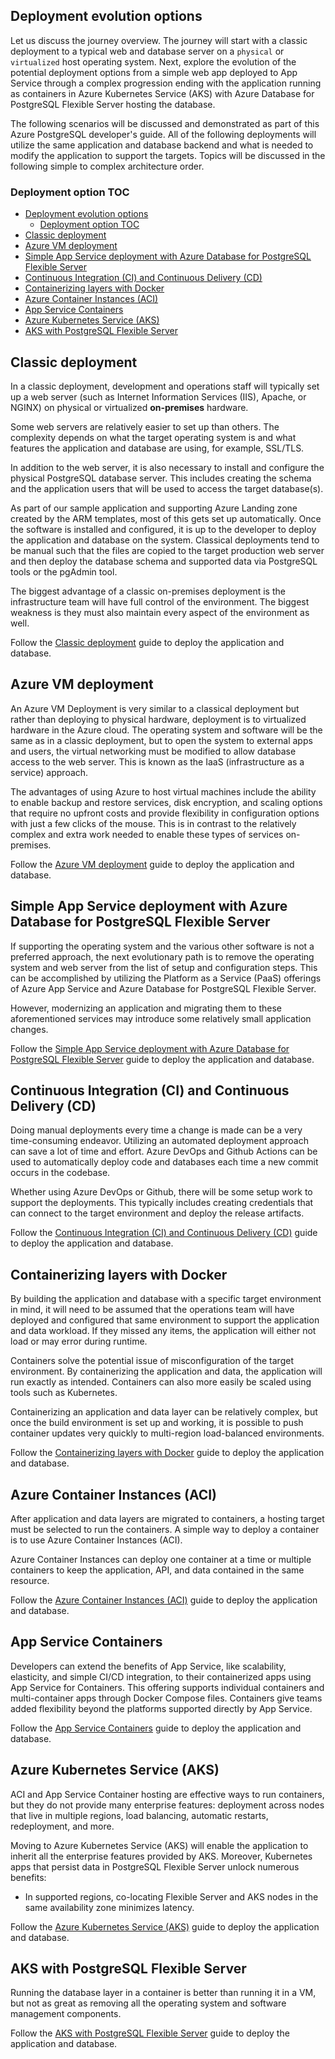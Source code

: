 
## Deployment evolution options

Let us discuss the journey overview.  The journey will start with a classic deployment to a typical web and database server on a `physical` or `virtualized` host operating system. Next, explore the evolution of the potential deployment options from a simple web app deployed to App Service through a complex progression ending with the application running as containers in Azure Kubernetes Service (AKS) with Azure Database for PostgreSQL Flexible Server hosting the database.

The following scenarios will be discussed and demonstrated as part of this Azure PostgreSQL developer's guide.  All of the following deployments will utilize the same application and database backend and what is needed to modify the application to support the targets. Topics will be discussed in the following simple to complex architecture order.

### Deployment option TOC

- [Deployment evolution options](#deployment-evolution-options)
  - [Deployment option TOC](#deployment-option-toc)
- [Classic deployment](#classic-deployment)
- [Azure VM deployment](#azure-vm-deployment)
- [Simple App Service deployment with Azure Database for PostgreSQL Flexible Server](#simple-app-service-deployment-with-azure-database-for-postgresql-flexible-server)
- [Continuous Integration (CI) and Continuous Delivery (CD)](#continuous-integration-ci-and-continuous-delivery-cd)
- [Containerizing layers with Docker](#containerizing-layers-with-docker)
- [Azure Container Instances (ACI)](#azure-container-instances-aci)
- [App Service Containers](#app-service-containers)
- [Azure Kubernetes Service (AKS)](#azure-kubernetes-service-aks)
- [AKS with PostgreSQL Flexible Server](#aks-with-postgresql-flexible-server)

## Classic deployment

In a classic deployment, development and operations staff will typically set up a web server (such as Internet Information Services (IIS), Apache, or NGINX) on physical or virtualized **on-premises** hardware.  

Some web servers are relatively easier to set up than others.  The complexity depends on what the target operating system is and what features the application and database are using, for example, SSL/TLS.

In addition to the web server, it is also necessary to install and configure the physical PostgreSQL database server.  This includes creating the schema and the application users that will be used to access the target database(s).

As part of our sample application and supporting Azure Landing zone created by the ARM templates, most of this gets set up automatically.  Once the software is installed and configured, it is up to the developer to deploy the application and database on the system.  Classical deployments tend to be manual such that the files are copied to the target production web server and then deploy the database schema and supported data via PostgreSQL tools or the pgAdmin tool.

The biggest advantage of a classic on-premises deployment is the infrastructure team will have full control of the environment.  The biggest weakness is they must also maintain every aspect of the environment as well.

Follow the [Classic deployment](../artifacts/01-ClassicDeploy/README.md) guide to deploy the application and database.

## Azure VM deployment

An Azure VM Deployment is very similar to a classical deployment but rather than deploying to physical hardware, deployment is to virtualized hardware in the Azure cloud.  The operating system and software will be the same as in a classic deployment, but to open the system to external apps and users, the virtual networking must be modified to allow database access to the web server. This is known as the IaaS (infrastructure as a service) approach.

The advantages of using Azure to host virtual machines include the ability to enable backup and restore services, disk encryption, and scaling options that require no upfront costs and provide flexibility in configuration options with just a few clicks of the mouse.  This is in contrast to the relatively complex and extra work needed to enable these types of services on-premises.

Follow the [Azure VM deployment](../artifacts/02-01-CloudDeploy-Vm/README.md) guide to deploy the application and database.

## Simple App Service deployment with Azure Database for PostgreSQL Flexible Server

If supporting the operating system and the various other software is not a preferred approach, the next evolutionary path is to remove the operating system and web server from the list of setup and configuration steps. This can be accomplished by utilizing the Platform as a Service (PaaS) offerings of Azure App Service and Azure Database for PostgreSQL Flexible Server.

However, modernizing an application and migrating them to these aforementioned services may introduce some relatively small application changes.

Follow the [Simple App Service deployment with Azure Database for PostgreSQL Flexible Server](../artifacts/02-02-CloudDeploy-AppSvc/README.md) guide to deploy the application and database.

## Continuous Integration (CI) and Continuous Delivery (CD)

Doing manual deployments every time a change is made can be a very time-consuming endeavor.  Utilizing an automated deployment approach can save a lot of time and effort.  Azure DevOps and Github Actions can be used to automatically deploy code and databases each time a new commit occurs in the codebase.

Whether using Azure DevOps or Github, there will be some setup work to support the deployments.  This typically includes creating credentials that can connect to the target environment and deploy the release artifacts.

Follow the [Continuous Integration (CI) and Continuous Delivery (CD)](../artifacts/02-03-CloudDeploy-CICD/README.md) guide to deploy the application and database.

## Containerizing layers with Docker

By building the application and database with a specific target environment in mind, it will need to be assumed that the operations team will have deployed and configured that same environment to support the application and data workload.  If they missed any items, the application will either not load or may error during runtime.

Containers solve the potential issue of misconfiguration of the target environment.  By containerizing the application and data, the application will run exactly as intended. Containers can also more easily be scaled using tools such as Kubernetes.

Containerizing an application and data layer can be relatively complex, but once the build environment is set up and working, it is possible to push container updates very quickly to multi-region load-balanced environments.

Follow the [Containerizing layers with Docker](../artifacts/03-00-Docker/README.md) guide to deploy the application and database.

## Azure Container Instances (ACI)

After application and data layers are migrated to containers, a hosting target must be selected to run the containers.  A simple way to deploy a container is to use Azure Container Instances (ACI).

Azure Container Instances can deploy one container at a time or multiple containers to keep the application, API, and data contained in the same resource.

Follow the [Azure Container Instances (ACI)](../artifacts/03-01-CloudDeploy-ACI/README.md) guide to deploy the application and database.

## App Service Containers

Developers can extend the benefits of App Service, like scalability, elasticity, and simple CI/CD integration, to their containerized apps using App Service for Containers. This offering supports individual containers and multi-container apps through Docker Compose files. Containers give teams added flexibility beyond the platforms supported directly by App Service.

Follow the [App Service Containers](../artifacts/03-02-CloudDeploy-AppService-Container/README.md) guide to deploy the application and database.

## Azure Kubernetes Service (AKS)

ACI and App Service Container hosting are effective ways to run containers, but they do not provide many enterprise features: deployment across nodes that live in multiple regions, load balancing, automatic restarts, redeployment, and more.

Moving to Azure Kubernetes Service (AKS) will enable the application to inherit all the enterprise features provided by AKS. Moreover, Kubernetes apps that persist data in PostgreSQL Flexible Server unlock numerous benefits:

- In supported regions, co-locating Flexible Server and AKS nodes in the same availability zone minimizes latency.

Follow the [Azure Kubernetes Service (AKS)](../artifacts/04-AKS/README.md) guide to deploy the application and database.

## AKS with PostgreSQL Flexible Server

Running the database layer in a container is better than running it in a VM, but not as great as removing all the operating system and software management components.

Follow the [AKS with PostgreSQL Flexible Server](../artifacts/05-CloudDeploy-PostgreSQLFlex/README.md) guide to deploy the application and database.
